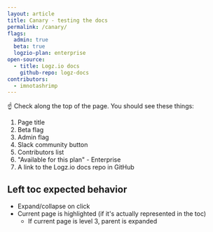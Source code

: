 ```yaml
---
layout: article
title: Canary - testing the docs
permalink: /canary/
flags:
  admin: true
  beta: true
  logzio-plan: enterprise
open-source:
  - title: Logz.io docs
    github-repo: logz-docs
contributors:
  - imnotashrimp
---
```


☝️ Check along the top of the page.
You should see these things:

1. Page title
2. Beta flag
3. Admin flag
4. Slack community button
5. Contributors list
6. "Available for this plan" - Enterprise
7. A link to the Logz.io docs repo in GitHub

## Left toc expected behavior

* Expand/collapse on click
* Current page is highlighted (if it's actually represented in the toc)
  * If current page is level 3, parent is expanded
